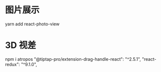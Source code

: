 # 图片展示
yarn add react-photo-view
# 3D 视差
npm i atropos
"@tiptap-pro/extension-drag-handle-react": "^2.5.1",
"react-redux": "^9.1.0",
